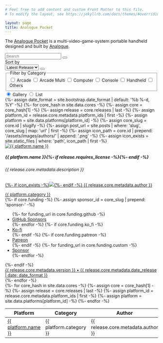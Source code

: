 ```yaml
---
# Feel free to add content and custom Front Matter to this file.
# To modify the layout, see https://jekyllrb.com/docs/themes/#overriding-theme-defaults

layout: page
title: Analogue Pocket
---
```

The [Analogue Pocket](https://www.analogue.co/pocket) is a multi-video-game-system portable handheld designed and built by [Analogue](https://www.analogue.co).

<div class="row g-3 mb-3">
  <div class="col-md-9">
    <div class="input-group">
      <input id="search" type="text" class="form-control" placeholder="Search" aria-label="Search" aria-describedby="btn-search">
      <button id="btn-search" type="button" class="btn btn-secondary"><i class="bi bi-search" role="img" aria-label="Search"></i></button>
    </div>
  </div>
  <div class="col-md-3">
    <label class="visually-hidden" for="sort">Sort by</label>
    <div class="input-group">
      <select id="sort" class="form-select">
        <option value="author">Author</option>
        <option value="category">Category</option>
        <option value="latest_release" selected="selected">Latest Release</option>
        <option value="platform">Platform</option>
      </select>
      <button id="btn-sort" class="btn btn-secondary" type="button"><i class="bi bi-sort-down" role="img" aria-label="Descending"></i></button>
    </div>
  </div>
  <div class="col-md-10">
    <fieldset>
      <legend class="visually-hidden">Filter by Category</legend>
      <input id="category-arcade" type="checkbox" class="btn-check" name="category" autocomplete="off">
      <label class="btn btn-outline-secondary" for="category-arcade">Arcade</label>
      <input id="category-arcade-multi" type="checkbox" class="btn-check" name="category" autocomplete="off">
      <label class="btn btn-outline-secondary" for="category-arcade-multi">Arcade Multi</label>
      <input id="category-computer" type="checkbox" class="btn-check" name="category" autocomplete="off">
      <label class="btn btn-outline-secondary" for="category-computer">Computer</label>
      <input id="category-console" type="checkbox" class="btn-check" name="category" autocomplete="off">
      <label class="btn btn-outline-secondary" for="category-console">Console</label>
      <input id="category-handheld" type="checkbox" class="btn-check" name="category" autocomplete="off">
      <label class="btn btn-outline-secondary" for="category-handheld">Handheld</label>
      <input id="category-others" type="checkbox" class="btn-check" name="category" autocomplete="off">
      <label class="btn btn-outline-secondary" for="category-others">Others</label>
    </fieldset>
  </div>
  <div class="col-md-2">
    <div class="btn-group float-md-end" role="tablist">
      <input type="radio" class="btn-check active" name="display" id="display-gallery" data-bs-toggle="tab" data-bs-target="#tab-gallery" role="tab" aria-controls="tab-gallery" aria-selected="true" autocomplete="off" checked>
      <label class="btn btn-outline-secondary" for="display-gallery"><i class="bi bi-grid-fill"></i> Gallery</label>
      <input type="radio" class="btn-check" name="display" id="display-list" data-bs-toggle="tab" data-bs-target="#tab-list" role="tab" aria-controls="tab-list" aria-selected="false" autocomplete="off">
      <label class="btn btn-outline-secondary" for="display-list"><i class="bi bi-list"></i> List</label>
    </div>
  </div>
</div>
<div class="tab-content">
  <div class="tab-pane fade show active" id="tab-gallery" role="tabpanel" aria-labelledby="gallery-tab">
    <div id="gallery-cores" class="row row-cols-1 row-cols-sm-2 row-cols-md-3 g-3">
    {%- assign date_format = site.bootstrap.date_format | default: '%b %-d, %Y' -%}
    {%- for core_hash in site.data.cores -%}
      {%- assign core = core_hash[1] -%}
      {%- assign release = core.releases | last -%}
      {%- assign platform_id = release.core.metadata.platform_ids | first -%}
      {%- assign platform = site.data.platforms[platform_id] -%}
      {%- assign core_slug = core.id | slugify -%}
      {%- assign post_url = site.posts | where: 'slug', core_slug | map: 'url' | first -%}
      {%- assign icon_path = core.id | prepend: '/assets/images/authors/' | append: '.png' -%}
      {%- assign icon_exists = site.static_files | where: 'path', icon_path | first -%}
      <div class="col d-block">
        <div class="card h-100">
          <a href="{{ core.repository.html_url }}"><img src="{{ platform_id | prepend: '/assets/images/platforms/' | append: '.png' | relative_url }}" class="card-img-top" alt="{{ platform.name }}" /></a>
          <div class="card-body">
            <h5 class="card-title"><span class="me-2">{{ platform.name }}</span>{%- if release.requires_license -%}<i class="bi bi-lock-fill" data-bs-toggle="tooltip" data-bs-title="License Required"></i>{%- endif -%}</h5>
            <h6 class="card-subtitle mb-2 text-body-secondary">
              {{ release.core.metadata.description }}
            </h6>        
            <p class="card-text">
              <a class="d-flex align-items-center text-muted text-decoration-none" href="{{ release.core.metadata.url | default: '#' }}" target="_blank" rel="noopener">
                {%- if icon_exists -%}<img class="mb-0 me-2 rounded-2" src="{{ icon_path | relative_url }}" />{%- endif -%}
                <span>{{ release.core.metadata.author }}</span>
              </a>
            </p>
            <a href="#" class="card-link"><span class="badge bg-secondary">{{ platform.category }}</span></a>
          </div>
          <div class="card-footer">
            <div class="d-flex justify-content-between align-items-center">
              <div class="btn-group">
                <a href="{{ repository_url }}" class="btn btn-sm btn-outline-secondary"><i class="bi bi-github" role="img" aria-label="GitHub"></i></a>
                {%- if core.funding -%}
                {%- assign sponsor_id = core_slug | prepend: 'sponsor-' -%}
                <div class="btn-group">
                  <a href="#" class="btn btn-sm btn-outline-secondary dropdown-toggle" role="button" id="{{ sponsor_id }}" data-bs-toggle="dropdown" aria-expanded="false"><i class="bi bi-heart-fill" role="img" aria-label="Sponsor"></i></a>
                  <ul class="dropdown-menu" aria-labelledby="{{ sponsor_id }}">
                  {%- for funding_url in core.funding.github -%}
                    <li><a class="dropdown-item" href="{{ funding_url }}">GitHub Sponsors</a></li>
                  {%- endfor -%}
                  {%- if core.funding.ko_fi -%}
                    <li><a class="dropdown-item" href="{{ core.funding.ko_fi }}">Ko-fi</a></li>
                  {%- endif -%}
                  {%- if core.funding.patreon -%}
                    <li><a class="dropdown-item" href="{{ core.funding.patreon }}">Patreon</a></li>
                  {%- endif -%}
                  {%- for funding_url in core.funding.custom -%}
                    <li><a class="dropdown-item" href="{{ funding_url }}">Sponsor</a></li>
                  {%- endfor -%}
                  </ul>
                </div>                
                {%- endif -%}
                <a href="{{ release.download_url }}" class="btn btn-sm btn-outline-secondary"><i class="bi bi-download" role="img" aria-label="Download"></i></a>
              </div>
              <a class="link-secondary link-underline-secondary link-underline-opacity-0 link-underline-opacity-100-hover small" href="{{ post_url | relative_url }}">{{ release.core.metadata.version }} • {{ release.core.metadata.date_release | date: date_format }}</a>
            </div>
          </div>
        </div>
      </div>
    {%- endfor -%}
    </div>
  </div>
  <div class="tab-pane fade" id="tab-list" role="tabpanel" aria-labelledby="list-tab">
    <div class="table-responsive">
      <table id="list-cores" class="table table-striped table-hover">
        <thead>
          <tr>
            <th>Platform</th>
            <th>Category</th>
            <th>Author</th>
            <th>Version</th>
            <th>Date</th>
          </tr>
        </thead>
        <tbody>
        {%- for core_hash in site.data.cores -%}
          {%- assign core = core_hash[1] -%}          
          {%- assign release = core.releases | last -%}
          {%- assign platform_id = release.core.metadata.platform_ids | first -%}
          {%- assign platform = site.data.platforms[platform_id] -%}
          <tr class="d-table-row">
            <td><a href="{{ core.repository.html_url }}">{{ platform.name }}</a></td>
            <td>{{ platform.category }}</td>
            <td>{{ release.core.metadata.author }}</td>
            <td><a href="{{ release.download_url }}">{{ release.core.metadata.version }}</a></td>
            <td>{{ release.core.metadata.date_release | date: date_format }}</td>
          </tr>
        {%- endfor -%}
        </tbody>
      </table>
    </div>
  </div>
</div>
